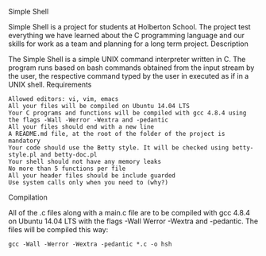 Simple Shell

Simple Shell is a project for students at Holberton School. The project test everything we have learned about the C programming language and our skills for work as a team and planning for a long term project.
Description

The Simple Shell is a simple UNIX command interpreter written in C. The program runs based on bash commands obtained from the input stream by the user, the respective command typed by the user in executed as if in a UNIX shell.
Requirements

    Allowed editors: vi, vim, emacs
    All your files will be compiled on Ubuntu 14.04 LTS
    Your C programs and functions will be compiled with gcc 4.8.4 using the flags -Wall -Werror -Wextra and -pedantic
    All your files should end with a new line
    A README.md file, at the root of the folder of the project is mandatory
    Your code should use the Betty style. It will be checked using betty-style.pl and betty-doc.pl
    Your shell should not have any memory leaks
    No more than 5 functions per file
    All your header files should be include guarded
    Use system calls only when you need to (why?)

Compilation

All of the .c files along with a main.c file are to be compiled with gcc 4.8.4 on Ubuntu 14.04 LTS with the flags -Wall Werror -Wextra and -pedantic. The files will be compiled this way:

    gcc -Wall -Werror -Wextra -pedantic *.c -o hsh

